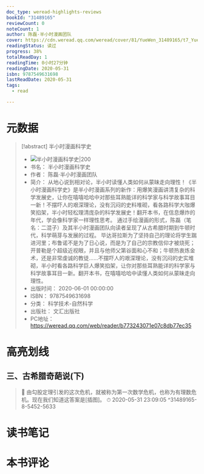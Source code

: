 ```yaml
---
doc_type: weread-highlights-reviews
bookId: "31489165"
reviewCount: 0
noteCount: 1
author: 陈磊·半小时漫画团队
cover: https://cdn.weread.qq.com/weread/cover/81/YueWen_31489165/t7_YueWen_31489165.jpg
readingStatus: 读过
progress: 38%
totalReadDay: 1
readingTime: 0小时27分钟
readingDate: 2020-05-31
isbn: 9787549631698
lastReadDate: 2020-05-31
tags:
  - read

---
```

# 元数据
> [!abstract] 半小时漫画科学史
> - ![ 半小时漫画科学史|200](https://cdn.weread.qq.com/weread/cover/81/YueWen_31489165/t7_YueWen_31489165.jpg)
> - 书名： 半小时漫画科学史
> - 作者： 陈磊·半小时漫画团队
> - 简介： 从地心说到相对论，半小时读懂人类如何从蒙昧走向理性！《半小时漫画科学史》是半小时漫画系列的新作：用爆笑漫画讲清复杂的科学发展史，让你在嘻嘻哈哈中对那些耳熟能详的科学家与科学故事耳目一新！不摆吓人的艰深理论，没有沉闷的史料堆砌，看各路科学大咖爆笑掐架，半小时轻松理清庞杂的科学发展史！翻开本书，在信息爆炸的年代，学会像科学家一样理性思考。 通过手绘漫画的形式，陈磊（笔名：二混子）及其半小时漫画团队向读者呈现了从古希腊时期到牛顿时代，科学萌芽与发展的过程。 毕达哥拉斯为了坚持自己的理论将学生踹进河里；布鲁诺不是为了日心说，而是为了自己的宗教信仰才被烧死；开普勒是个超级近视眼，并且与他师父第谷面和心不和；牛顿热衷炼金术，还是非常虔诚的教徒……不摆吓人的艰深理论，没有沉闷的史实堆砌，半小时看各路科学巨人爆笑掐架，让你对那些耳熟能详的科学家与科学故事耳目一新。翻开本书，在嘻嘻哈哈中读懂人类如何从蒙昧走向理性。
> - 出版时间： 2020-06-01 00:00:00
> - ISBN： 9787549631698
> - 分类： 科学技术-自然科学
> - 出版社： 文汇出版社
> - PC地址：https://weread.qq.com/web/reader/b773243071e07c8db77ec35

# 高亮划线

## 三、古希腊奇葩说(下)

> 📌 由勾股定理引发的这次危机，就被称为第一次数学危机，也称为有理数危机。现在我们知道这答案是[插图]。 
> ⏱ 2020-05-31 23:09:05 ^31489165-8-5452-5633

# 读书笔记

# 本书评论

